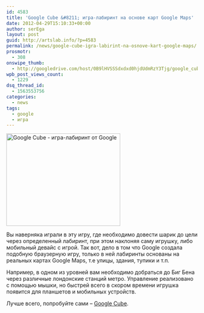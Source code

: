 ```yaml
---
id: 4583
title: 'Google Cube &#8211; игра-лабиринт на основе карт Google Maps'
date: 2012-04-29T15:10:33+00:00
author: serEga
layout: post
guid: http://artslab.info/?p=4583
permalink: /news/google-cube-igra-labirint-na-osnove-kart-google-maps/
prosmotr:
  - 308
onswipe_thumb:
  - http://googledrive.com/host/0B9lHVSSSdxdxd0hjdUdmRzY3Tjg/google_cube.jpg
wpb_post_views_count:
  - 1229
dsq_thread_id:
  - 1563553756
categories:
  - news
tags:
  - google
  - игра
---
```

[<img src="http://googledrive.com/host/0B9lHVSSSdxdxd0hjdUdmRzY3Tjg/google_cube-300x243.jpg" alt="Google Cube - игра-лабиринт от Google" title="google_cube" width="300" height="243" class="aligncenter size-medium wp-image-4584" srcset="http://googledrive.com/host/0B9lHVSSSdxdxd0hjdUdmRzY3Tjg/google_cube-300x243.jpg 300w, http://googledrive.com/host/0B9lHVSSSdxdxd0hjdUdmRzY3Tjg/google_cube.jpg 875w" sizes="(max-width: 300px) 100vw, 300px" />](http://googledrive.com/host/0B9lHVSSSdxdxd0hjdUdmRzY3Tjg/google_cube.jpg)

Вы наверняка играли в эту игру, где необходимо довести шарик до цели через определенный лабиринт, при этом наклоняя саму игрушку, либо мобильный девайс с игрой. Так вот, дело в том что Google создала подобную браузерную игру, только в ней лабиринты основаны на реальных картах Google Maps, т.е улицы, здания, тупики и т.п.


Например, в одном из уровней вам необходимо добраться до Биг Бена через различные лондонские станций метро. Управление реализовано с помощью мышки, но быстрей всего в скором времени игрушка появится для планшетов и мобильных устройств.

Лучше всего, попробуйте сами &#8211; [Google Cube](http://www.playmapscube.com/).
